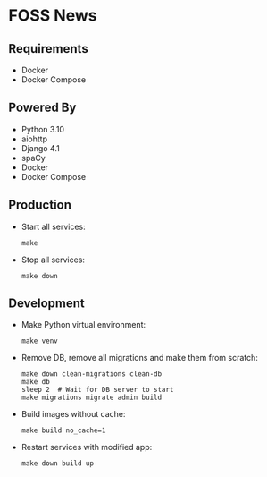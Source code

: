 # FOSS News

## Requirements
- Docker
- Docker Compose

## Powered By
- Python 3.10
- aiohttp
- Django 4.1
- spaCy
- Docker
- Docker Compose

## Production
- Start all services:
    ```shell
    make
    ```
- Stop all services:
    ```shell
    make down
    ```

## Development
- Make Python virtual environment:
    ```shell
    make venv
    ```
- Remove DB, remove all migrations and make them from scratch:
    ```shell
    make down clean-migrations clean-db
    make db
    sleep 2  # Wait for DB server to start
    make migrations migrate admin build
    ```
- Build images without cache:
    ```shell
    make build no_cache=1
    ```
- Restart services with modified app:
    ```shell
   make down build up
    ```
